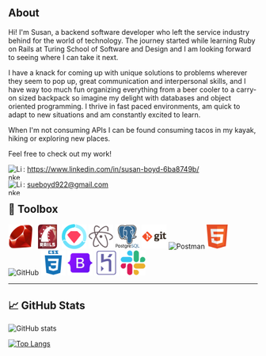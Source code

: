 
## About
Hi! I'm Susan, a backend software developer who left the service industry behind for the world of technology. The journey started while learning Ruby on Rails at Turing School of Software and Design and I am looking forward to seeing where I can take it next. 

I have a knack for coming up with unique solutions to problems wherever they seem to pop up, great communication and interpersonal skills, and I have way too much fun organizing everything from a beer cooler to a carry-on sized backpack so imagine my delight with databases and object oriented programming. I thrive in fast paced environments, am quick to adapt to new situations and am constantly excited to learn.

When I'm not consuming APIs I can be found consuming tacos in my kayak, hiking or exploring new places. 

Feel free to check out my work! 

<img align="left" src="https://www.vectorlogo.zone/logos/linkedin/linkedin-tile.svg" alt="Linked In" width="30" height="30"/>: https://www.linkedin.com/in/susan-boyd-6ba8749b/

<img align="left" src="https://www.vectorlogo.zone/logos/gmail/gmail-tile.svg" alt="Linked In" width="30" height="30"/>: sueboyd922@gmail.com


## 🧰 Toolbox

<img src="https://github.com/devicons/devicon/blob/master/icons/ruby/ruby-original.svg" alt="Ruby" width="50" height="50"/> <img src="https://github.com/devicons/devicon/blob/master/icons/rails/rails-original-wordmark.svg" alt="Rails" width="50" height="50"/> <img src="https://github.com/devicons/devicon/blob/master/icons/rspec/rspec-original.svg" alt="RSpec" width="50" height="50"/> <img src="https://github.com/devicons/devicon/blob/master/icons/atom/atom-original.svg" alt="Atom" width="50" height="50"/> <img src="https://github.com/devicons/devicon/blob/master/icons/postgresql/postgresql-original-wordmark.svg" alt="PostgreSQL" width="50" height="50"/> <img src="https://github.com/devicons/devicon/blob/master/icons/git/git-original-wordmark.svg" alt="Git" width="50" height="50"/> <img src="https://www.vectorlogo.zone/logos/getpostman/getpostman-icon.svg" alt="Postman" width="50" height="50"/><img src="https://github.com/devicons/devicon/blob/master/icons/html5/html5-original.svg" alt="HTML" width="50" height="50"/> <img src="https://www.vectorlogo.zone/logos/github/github-tile.svg" alt="GitHub" width="50" height="50"/> <img src="https://github.com/devicons/devicon/blob/master/icons/css3/css3-plain-wordmark.svg" alt="CSS" width="50" height="50"/> <img src="https://github.com/devicons/devicon/blob/master/icons/bootstrap/bootstrap-original.svg" alt="Bootstrap" width="50" height="50"/> <img src="https://github.com/devicons/devicon/blob/master/icons/heroku/heroku-original.svg" alt="Heroku" width="50" height="50"/> <img src="https://github.com/devicons/devicon/blob/master/icons/slack/slack-original.svg" alt="Slack" width="50" height="50"/> 



---

## &#x1f4c8; GitHub Stats

![GitHub stats](https://github-readme-stats.vercel.app/api?username=sueboyd922&show_icons=true&theme=tokyonight)

[![Top Langs](https://github-readme-stats.vercel.app/api/top-langs/?username=sueboyd922&hide=java&theme=tokyonight)](https://github.com/anuraghazra/github-readme-stats) 


